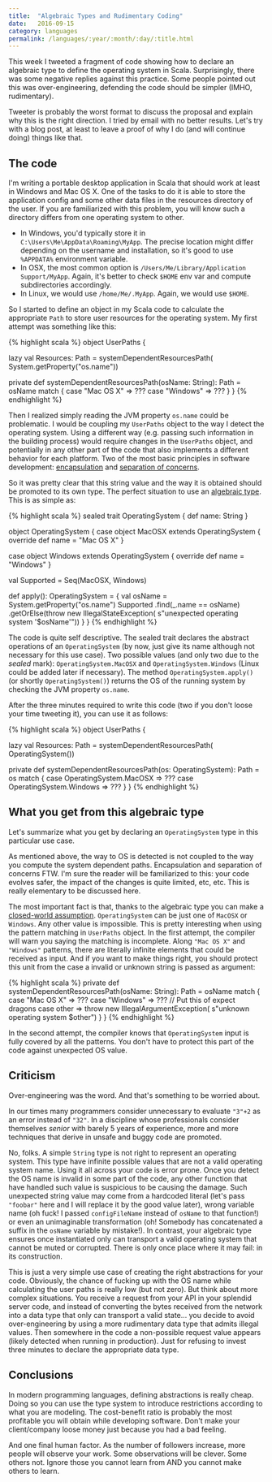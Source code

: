 ```yaml
---
title:  "Algebraic Types and Rudimentary Coding"
date:   2016-09-15
category: languages
permalink: /languages/:year/:month/:day/:title.html
---
```


This week I tweeted a fragment of code showing how to declare an algebraic type to define the operating system in Scala. Surprisingly, there was some negative replies against this practice. Some people pointed out this was over-engineering, defending the code should be simpler (IMHO, rudimentary).

Tweeter is probably the worst format to discuss the proposal and explain why this is the right direction. I tried by email with no better results. Let's try with a blog post, at least to leave a proof of why I do (and will continue doing) things like that.


## The code

I'm writing a portable desktop application in Scala that should work at least in Windows and Mac OS X. One of the tasks to do it is able to store the application config and some other data files in the resources directory of the user. If you are familiarized with this problem, you will know such a directory differs from one operating system to other.

* In Windows, you'd typically store it in `C:\Users\Me\AppData\Roaming\MyApp`. The precise location might differ depending on the username and installation, so it's good to use `%APPDATA%` environment variable.
* In OSX, the most common option is `/Users/Me/Library/Application Support/MyApp`. Again, it's better to check `$HOME` env var and compute subdirectories accordingly.
* In Linux, we would use `/home/Me/.MyApp`. Again, we would use `$HOME`.

So I started to define an object in my Scala code to calculate the appropriate `Path` to store user resources for the operating system. My first attempt was something like this:

{% highlight scala %}
object UserPaths {

  lazy val Resources: Path = systemDependentResourcesPath(
    System.getProperty("os.name"))

  private def systemDependentResourcesPath(osName: String): Path =
    osName match {
      case "Mac OS X" => ???
      case "Windows" => ???
    }
}
{% endhighlight %}

Then I realized simply reading the JVM property `os.name` could be problematic. I would be coupling my `UserPaths` object to the way I detect the operating system. Using a different way (e.g. passing such information in the building process) would require changes in the `UserPaths` object, and potentially in any other part of the code that also implements a different behavior for each platform. Two of the most basic principles in software development: [encapsulation][1] and [separation of concerns][1].

So it was pretty clear that this string value and the way it is obtained should be promoted to its own type. The perfect situation to use an [algebraic type][3]. This is as simple as:

{% highlight scala %}
sealed trait OperatingSystem {
  def name: String
}

object OperatingSystem {
  case object MacOSX extends OperatingSystem {
    override def name = "Mac OS X"
  }

  case object Windows extends OperatingSystem {
    override def name = "Windows"
  }

  val Supported = Seq(MacOSX, Windows)

  def apply(): OperatingSystem = {
    val osName = System.getProperty("os.name")
    Supported
      .find(_.name == osName)
      .getOrElse(throw new IllegalStateException(
        s"unexpected operating system '$osName'"))
  }
}
{% endhighlight %}

The code is quite self descriptive. The sealed trait declares the abstract operations of an `OperatingSystem` (by now, just give its name although not necessary for this use case). Two possible values (and only two due to the _sealed_ mark): `OperatingSystem.MacOSX` and `OperatingSystem.Windows` (Linux could be added later if necessary). The method `OperatingSystem.apply()` (or shortly `OperatingSystem()`) returns the OS of the running system by checking the JVM property `os.name`.

After the three minutes required to write this code (two if you don't loose your time tweeting it), you can use it as follows:

{% highlight scala %}
object UserPaths {

  lazy val Resources: Path = systemDependentResourcesPath(
    OperatingSystem())

  private def systemDependentResourcesPath(os: OperatingSystem): Path =
    os match {
      case OperatingSystem.MacOSX => ???
      case OperatingSystem.Windows => ???
    }
}
{% endhighlight %}

## What you get from this algebraic type

Let's summarize what you get by declaring an `OperatingSystem` type in this particular use case.

As mentioned above, the way to OS is detected is not coupled to the way you compute the system dependent paths. Encapsulation and separation of concerns FTW. I'm sure the reader will be familiarized to this: your code evolves safer, the impact of the changes is quite limited, etc, etc. This is really elementary to be discussed here.

The most important fact is that, thanks to the algebraic type you can make a [closed-world assumption][4]. `OperatingSystem` can be just one of `MacOSX` or `Windows`. Any other value is impossible. This is pretty interesting when using the pattern matching in `UserPaths` object. In the first attempt, the compiler will warn you saying the matching is incomplete. Along `"Mac OS X"` and `"Windows"` patterns, there are literally infinite elements that could be received as input. And if you want to make things right, you should protect this unit from the case a invalid or unknown string is passed as argument:

{% highlight scala %}
  private def systemDependentResourcesPath(osName: String): Path =
    osName match {
      case "Mac OS X" => ???
      case "Windows" => ???
      // Put this of expect dragons
      case other => throw new IllegalArgumentException(
        s"unknown operating system $other")
    }
}
{% endhighlight %}

In the second attempt, the compiler knows that `OperatingSystem` input is fully covered by all the patterns. You don't have to protect this part of the code against unexpected OS value.

## Criticism

Over-engineering was the word. And that's something to be worried about.

In our times many programmers consider unnecessary to evaluate `"3"+2` as an error instead of `"32"`. In a discipline whose professionals consider themselves _senior_ with barely 5 years of experience, more and more techniques that derive in unsafe and buggy code are promoted.

No, folks. A simple `String` type is not right to represent an operating system. This type have infinite possible values that are not a valid operating system name. Using it all across your code is error prone. Once you detect the OS name is invalid in some part of the code, any other function that have handled such value is suspicious to be causing the damage. Such unexpected string value may come from a hardcoded literal (let's pass `"foobar"` here and I will replace it by the good value later), wrong variable name (oh fuck! I passed `configFileName` instead of `osName` to that function!) or even an unimaginable transformation (oh! Somebody has concatenated a suffix in the `osName` variable by mistake!). In contrast, your algebraic type ensures once instantiated only can transport a valid operating system that cannot be muted or corrupted. There is only once place where it may fail: in its construction.

This is just a very simple use case of creating the right abstractions for your code. Obviously, the chance of fucking up with the OS name while calculating the user paths is really low (but not zero). But think about more complex situations. You receive a request from your API in your splendid server code, and instead of converting the bytes received from the network into a data type that only can transport a valid state... you decide to avoid over-engineering by using a more rudimentary data type that admits illegal values. Then somewhere in the code a non-possible request value appears (likely detected when running in production). Just for refusing to invest three minutes to declare the appropriate data type.

## Conclusions

In modern programming languages, defining abstractions is really cheap. Doing so you can use the type system to introduce restrictions according to what you are modeling. The cost-benefit ratio is probably the most profitable you will obtain while developing software. Don't make your client/company loose money just because you had a bad feeling.

And one final human factor. As the number of followers increase, more people will observe your work. Some observations will be clever. Some others not. Ignore those you cannot learn from AND you cannot make others to learn.

[1]: https://en.wikipedia.org/wiki/Encapsulation_(computer_programming)
[2]: https://en.wikipedia.org/wiki/Separation_of_concerns
[3]: https://en.wikipedia.org/wiki/Algebraic_data_type
[4]: https://en.wikipedia.org/wiki/Closed-world_assumption
